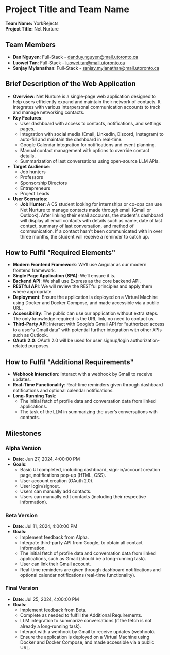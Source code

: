 # Project Title and Team Name
**Team Name:** YorkRejects  
**Project Title:** Net Nurture

## Team Members
- **Dan Nguyen**: Full-Stack - [danduy.nguyen@mail.utoronto.ca](mailto:danduy.nguyen@mail.utoronto.ca)
- **Luowei Tan**: Full-Stack - [luowei.tan@mail.utoronto.ca](mailto:luowei.tan@mail.utoronto.ca)
- **Sanjay Mylanathan**: Full-Stack - [sanjay.mylanathan@mail.utoronto.ca](mailto:sanjay.mylanathan@mail.utoronto.ca)

## Brief Description of the Web Application
- **Overview**: Net Nurture is a single-page web application designed to help users efficiently expand and maintain their network of contacts. It integrates with various interpersonal communication accounts to track and manage networking contacts.
- **Key Features**:
  - User dashboard with access to contacts, notifications, and settings pages.
  - Integration with social media (Email, LinkedIn, Discord, Instagram) to auto-fill and maintain the dashboard in real-time.
  - Google Calendar integration for notifications and event planning.
  - Manual contact management with options to override contact details.
  - Summarization of last conversations using open-source LLM APIs.
- **Target Audience**:
  - Job hunters
  - Professors
  - Sponsorship Directors
  - Entrepreneurs
  - Project Leads
- **User Scenarios**:
  - **Job Hunter**: A CS student looking for internships or co-ops can use Net Nurture to manage contacts made through email (Gmail or Outlook). After linking their email accounts, the student's dashboard will display all email contacts with details such as name, date of last contact, summary of last conversation, and method of communication. If a contact hasn't been communicated with in over three months, the student will receive a reminder to catch up.

## How to Fulfil "Required Elements"
- **Modern Frontend Framework**: We’ll use Angular as our modern frontend framework.
- **Single Page Application (SPA)**: We’ll ensure it is.
- **Backend API**: We shall use Express as the core backend API.
- **RESTful API**: We will review the RESTful principles and apply them where appropriate.
- **Deployment**: Ensure the application is deployed on a Virtual Machine using Docker and Docker Compose, and made accessible via a public URL.
- **Accessibility**: The public can use our application without extra steps. The only knowledge required is the URL link, no need to contact us.
- **Third-Party API**: Interact with Google’s Gmail API for “authorized access to a user's Gmail data” with potential further integration with other APIs such as Outlook.
- **OAuth 2.0**: OAuth 2.0 will be used for user signup/login authorization-related purposes.

## How to Fulfil "Additional Requirements"
- **Webhook Interaction**: Interact with a webhook by Gmail to receive updates.
- **Real-Time Functionality**: Real-time reminders given through dashboard notifications and optional calendar notifications.
- **Long-Running Task**:
  - The initial fetch of profile data and conversation data from linked applications.
  - The task of the LLM in summarizing the user’s conversations with contacts.

## Milestones
### Alpha Version
- **Date**: Jun 27, 2024, 4:00:00 PM
- **Goals**:
  - Basic UI completed, including dashboard, sign-in/account creation page, notifications pop-up (HTML, CSS).
  - User account creation (OAuth 2.0).
  - User login/signout.
  - Users can manually add contacts.
  - Users can manually edit contacts (including their respective information).

### Beta Version
- **Date**: Jul 11, 2024, 4:00:00 PM
- **Goals**:
  - Implement feedback from Alpha.
  - Integrate third-party API from Google, to obtain all contact information.
  - The initial fetch of profile data and conversation data from linked applications, such as Gmail (should be a long-running task).
  - User can link their Gmail account.
  - Real-time reminders are given through dashboard notifications and optional calendar notifications (real-time functionality).

### Final Version
- **Date**: Jul 25, 2024, 4:00:00 PM
- **Goals**:
  - Implement feedback from Beta.
  - Complete as needed to fulfill the Additional Requirements.
  - LLM integration to summarize conversations (if the fetch is not already a long-running task).
  - Interact with a webhook by Gmail to receive updates (webhook).
  - Ensure the application is deployed on a Virtual Machine using Docker and Docker Compose, and made accessible via a public URL.
